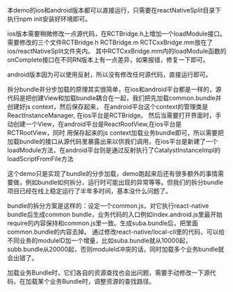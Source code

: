 本demo的ios和android版本都可以直接运行，只需要在reactNativeSplit目录下执行npm init安装好环境即可。

ios版本需要稍微修改一点源代码，在RCTBridge.h上增加一个loadModule接口。需要修改的三个文件RCTBridge.h RCTBridge.m RCTCxxBridge.mm放在了ios/reactNativeSplit文件夹内。
其中RCTCxxBridge.mm内的loadModule函数的onComplete接口在不同RN版本上有一点差异，如果报错，修复一下即可。

android版本因为可以使用反射，所以没有修改任何源代码，直接运行即可。

拆分bundle并分步加载的原理其实很简单，在ios和android平台都是一样的，源代码是把创建View和加载bundle耦合在一起，我们把先加载common.bundle并创建好js context，然后保存起来，
在android平台这个context的管理类是ReactInstanceManager, 在ios平台是RCTBridge。 然后当需要打开界面时，手动创建一个View，在android平台是ReactRootView,在ios平台是RCTRootView，同时
用保存起来的js context加载业务bundle即可，所以需要把加载bundle的接口从源代码里暴露出来以供我们调用，在ios平台是新建了一个loadModule方法，在android平台则是通过反射执行了CatalystInstanceImpl的loadScriptFromFile方法

这个demo只是实现了bundle的分步加载，demo跑起来后还有很多额外的事情需要做，例如bundle如何拆分，运行时可能出现的异常等等。但我们的拆分bundle项目已经在线上稳定运行了半年多时间，基本没什么问题了。

bundle的拆分方案是这样的：设定一个common.js，对它执行react-native bundle后生成common bundle，业务代码的入口例如index.android.js里最开始require的内容保持和common.js里一致。生成suba.bundle后，把里面common.bundle的内容去掉。
通过修改react-native/local-cli里的代码，可以给不同业务的moduleID加一个增量，比如suba.bundle就从10000起，subb.bundle从20000起，否则moduleId冲突的话，同时加载多个业务bundle就会出错了。

加载业务Bundle时，它们各自的资源查找也会出问题，需要手动修改一下源代码，在加载某个业务Bundle时，调整资源的查找路径。